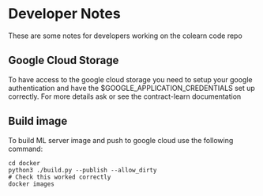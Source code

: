 # Developer Notes

These are some notes for developers working on the colearn code repo

## Google Cloud Storage
To have access to the google cloud storage you need to setup your google authentication and
have the $GOOGLE_APPLICATION_CREDENTIALS set up correctly. 
For more details ask or see the contract-learn documentation

## Build image

To build ML server image and push to google cloud use the following command:
```
cd docker
python3 ./build.py --publish --allow_dirty
# Check this worked correctly
docker images
```

